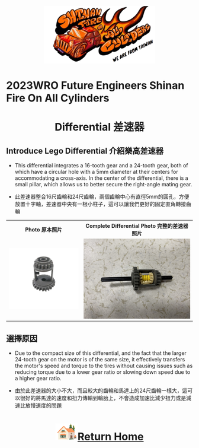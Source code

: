 <div align="center"><img src="../../other/img/logo.png" width="300" alt=" logo"></div>

2023WRO Future Engineers Shinan Fire On All Cylinders  
====
# <div align="center">Differential 差速器</div> 
## Introduce Lego Differential 介紹樂高差速器
- This differential integrates a 16-tooth gear and a 24-tooth gear, both of which have a circular hole with a 5mm diameter at their centers for accommodating a cross-axis. In the center of the differential, there is a small pillar, which allows us to better secure the right-angle mating gear.

- 此差速器整合16尺齒輪和24尺齒輪，兩個齒輪中心有直徑5mm的圓孔，方便放置十字軸，差速器中央有一根小柱子，這可以讓我們更好的固定直角轉接齒輪
<div align="center">
<table>
<tr>
<th>Photo 原本照片</th>
<th>Complete Differential Photo 完整的差速器照片</th>
</tr><tr>
<td><img src="./img/differential.png" width=200></td>
<td><img src="./img/differential-1.png" width=300></td>
</tr>
</table>
</div>

## 選擇原因
- Due to the compact size of this differential, and the fact that the larger 24-tooth gear on the motor is of the same size, it effectively transfers the motor's speed and torque to the tires without causing issues such as reducing torque due to a lower gear ratio or slowing down speed due to a higher gear ratio.

- 由於此差速器的大小不大，而且較大的齒輪和馬達上的24尺齒輪一樣大，這可以很好的將馬達的速度和扭力傳輸到輪胎上，不會造成加速比減少扭力或是減速比放慢速度的問題

# <div align="center">![HOME](../../other/img/Home.png)[Return Home](../../)</div>  